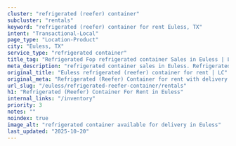 ```yaml
---
cluster: "refrigerated (reefer) container"
subcluster: "rentals"
keyword: "refrigerated (reefer) container for rent Euless, TX"
intent: "Transactional-Local"
page_type: "Location-Product"
city: "Euless, TX"
service_type: "refrigerated container"
title_tag: "Refrigerated Fop refrigerated container Sales in Euless | LC Container"
meta_description: "refrigerated container sales in Euless. Refrigerated containers with climate control. Fast delivery, competitive pricing. Serving refrigerated reefer container area. Quote ID: SC8. Call (214) 524-4168 for your free quote today."
original_title: "Euless refrigerated (reefer) container for rent | LC"
original_meta: "Refrigerated (Reefer) Container for rent with delivery in Euless, TX. LC Container — local Since 2003. Get pricing today."
url_slug: "/euless/refrigerated-reefer-container/rentals"
h1: "Refrigerated (Reefer) Container For Rent in Euless"
internal_links: "/inventory"
priority: 3
notes: ""
noindex: true
image_alt: "refrigerated container available for delivery in Euless"
last_updated: "2025-10-20"
---
```


<!-- TODO: Add unique city/inventory copy, images, and internal links here. -->
